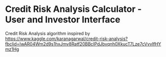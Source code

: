 # Credit Risk Analysis Calculator - User and Investor Interface
Credit Risk Analysis algorithm inspired by https://www.kaggle.com/karanagarwal/credit-risk-analysis?fbclid=IwAR04Wm2d9s1hxJmv8Ratf20BBcIPdJbvqnh0XkucT7Lze7cVvvIfHYmz1Hg